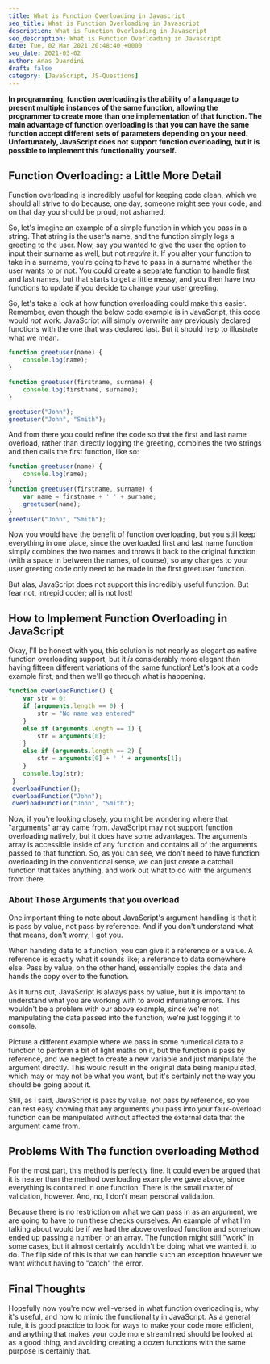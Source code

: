 ```yaml
---
title: What is Function Overloading in Javascript
seo_title: What is Function Overloading in Javascript
description: What is Function Overloading in Javascript
seo_description: What is Function Overloading in Javascript
date: Tue, 02 Mar 2021 20:48:40 +0000
seo_date: 2021-03-02
author: Anas Ouardini
draft: false
category: [JavaScript, JS-Questions]
---
```



**In programming, function overloading is the ability of a language to present multiple instances of the same function, allowing the programmer to create more than one implementation of that function. The main advantage of function overloading is that you can have the same function accept different sets of parameters depending on your need. Unfortunately, JavaScript does not support function overloading, but it is possible to implement this functionality yourself.**

## Function Overloading: a Little More Detail

Function overloading is incredibly useful for keeping code clean, which we should all strive to do because, one day, someone might see your code, and on that day you should be proud, not ashamed.

So, let's imagine an example of a simple function in which you pass in a string. That string is the user's name, and the function simply logs a greeting to the user. Now, say you wanted to give the user the option to input their surname as well, but not *require* it. If you alter your function to take in a surname, you're going to have to pass in a surname whether the user wants to or not. You could create a separate function to handle first and last names, but that starts to get a little messy, and you then have two functions to update if you decide to change your user greeting.

So, let's take a look at how function overloading could make this easier. Remember, even though the below code example is in JavaScript, this code would *not* work. JavaScript will simply overwrite any previously declared functions with the one that was declared last. But it should help to illustrate what we mean.

```js
function greetuser(name) {
    console.log(name);
}

function greetuser(firstname, surname) {
    console.log(firstname, surname);
}

greetuser("John");
greetuser("John", "Smith");
```

And from there you could refine the code so that the first and last name overload, rather than directly logging the greeting, combines the two strings and then calls the first function, like so:

```js
function greetuser(name) {
    console.log(name);
}
function greetuser(firstname, surname) {
    var name = firstname + ' ' + surname;
    greetuser(name);
}
greetuser("John", "Smith");
```

Now you would have the benefit of function overloading, but you still keep everything in one place, since the overloaded first and last name function simply combines the two names and throws it back to the original function (with a space in between the names, of course), so any changes to your user greeting code only need to be made in the first greetuser function.

But alas, JavaScript does not support this incredibly useful function. But fear not, intrepid coder; all is not lost!

## How to Implement Function Overloading in JavaScript

Okay, I'll be honest with you, this solution is not nearly as elegant as native function overloading support, but it *is* considerably more elegant than having fifteen different variations of the same function! Let's look at a code example first, and then we'll go through what is happening.

```js
function overloadFunction() {
    var str = 0;
    if (arguments.length == 0) {
        str = "No name was entered"
    }
    else if (arguments.length == 1) {
        str = arguments[0];
    }
    else if (arguments.length == 2) {
        str = arguments[0] + ' ' + arguments[1];
    }
    console.log(str);
 }
 overloadFunction();
 overloadFunction("John");
 overloadFunction("John", "Smith");
```

Now, if you're looking closely, you might be wondering where that "arguments" array came from. JavaScript may not support function overloading natively, but it does have some advantages. The arguments array is accessible inside of any function and contains all of the arguments passed to that function. So, as you can see, we don't need to have function overloading in the conventional sense, we can just create a catchall function that takes anything, and work out what to do with the arguments from there.

### About Those Arguments that you overload

One important thing to note about JavaScript's argument handling is that it is pass by value, not pass by reference. And if you don't understand what that means, don't worry; I got you.

When handing data to a function, you can give it a reference or a value. A reference is exactly what it sounds like; a reference to data somewhere else. Pass by value, on the other hand, essentially copies the data and hands the copy over to the function.

As it turns out, JavaScript is always pass by value, but it is important to understand what you are working with to avoid infuriating errors. This wouldn't be a problem with our above example, since we're not manipulating the data passed into the function; we're just logging it to console.

Picture a different example where we pass in some numerical data to a function to perform a bit of light maths on it, but the function is pass by reference, and we neglect to create a new variable and just manipulate the argument directly. This would result in the original data being manipulated, which may or may not be what you want, but it's certainly not the way you should be going about it.

Still, as I said, JavaScript is pass by value, not pass by reference, so you can rest easy knowing that any arguments you pass into your faux-overload function can be manipulated without affected the external data that the argument came from.

## Problems With The function overloading Method

For the most part, this method is perfectly fine. It could even be argued that it is neater than the method overloading example we gave above, since everything is contained in one function. There is the small matter of validation, however. And, no, I don't mean personal validation.

Because there is no restriction on what we can pass in as an argument, we are going to have to run these checks ourselves. An example of what I'm talking about would be if we had the above overload function and somehow ended up passing a number, or an array. The function might still "work" in some cases, but it almost certainly wouldn't be doing what we wanted it to do. The flip side of this is that we can handle such an exception however we want without having to "catch" the error.

## Final Thoughts

Hopefully now you're now well-versed in what function overloading is, why it's useful, and how to mimic the functionality in JavaScript. As a general rule, it is good practice to look for ways to make your code more efficient, and anything that makes your code more streamlined should be looked at as a good thing, and avoiding creating a dozen functions with the same purpose is certainly that.